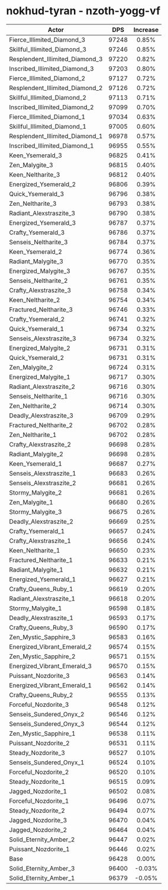 # nokhud-tyran - nzoth-yogg-vf
| Actor | DPS | Increase |
|---|:---:|:---:|
|Fierce_Illimited_Diamond_3|97248|0.85%|
|Skillful_Illimited_Diamond_3|97246|0.85%|
|Resplendent_Illimited_Diamond_3|97220|0.82%|
|Inscribed_Illimited_Diamond_3|97203|0.80%|
|Fierce_Illimited_Diamond_2|97127|0.72%|
|Resplendent_Illimited_Diamond_2|97126|0.72%|
|Skillful_Illimited_Diamond_2|97113|0.71%|
|Inscribed_Illimited_Diamond_2|97099|0.70%|
|Fierce_Illimited_Diamond_1|97034|0.63%|
|Skillful_Illimited_Diamond_1|97005|0.60%|
|Resplendent_Illimited_Diamond_1|96978|0.57%|
|Inscribed_Illimited_Diamond_1|96955|0.55%|
|Keen_Ysemerald_3|96825|0.41%|
|Zen_Malygite_3|96815|0.40%|
|Keen_Neltharite_3|96812|0.40%|
|Energized_Ysemerald_2|96806|0.39%|
|Quick_Ysemerald_3|96796|0.38%|
|Zen_Neltharite_3|96793|0.38%|
|Radiant_Alexstraszite_3|96790|0.38%|
|Energized_Ysemerald_3|96787|0.37%|
|Crafty_Ysemerald_3|96786|0.37%|
|Senseis_Neltharite_3|96784|0.37%|
|Keen_Ysemerald_2|96774|0.36%|
|Radiant_Malygite_3|96770|0.35%|
|Energized_Malygite_3|96767|0.35%|
|Senseis_Neltharite_2|96761|0.35%|
|Crafty_Alexstraszite_3|96758|0.34%|
|Keen_Neltharite_2|96754|0.34%|
|Fractured_Neltharite_3|96746|0.33%|
|Crafty_Ysemerald_2|96741|0.32%|
|Quick_Ysemerald_1|96734|0.32%|
|Senseis_Alexstraszite_3|96734|0.32%|
|Energized_Malygite_2|96731|0.31%|
|Quick_Ysemerald_2|96731|0.31%|
|Zen_Malygite_2|96724|0.31%|
|Energized_Malygite_1|96717|0.30%|
|Radiant_Alexstraszite_2|96716|0.30%|
|Senseis_Neltharite_1|96716|0.30%|
|Zen_Neltharite_2|96714|0.30%|
|Deadly_Alexstraszite_3|96709|0.29%|
|Fractured_Neltharite_2|96702|0.28%|
|Zen_Neltharite_1|96702|0.28%|
|Crafty_Alexstraszite_2|96698|0.28%|
|Radiant_Malygite_2|96698|0.28%|
|Keen_Ysemerald_1|96687|0.27%|
|Senseis_Alexstraszite_1|96683|0.26%|
|Senseis_Alexstraszite_2|96681|0.26%|
|Stormy_Malygite_2|96681|0.26%|
|Zen_Malygite_1|96680|0.26%|
|Stormy_Malygite_3|96675|0.26%|
|Deadly_Alexstraszite_2|96669|0.25%|
|Crafty_Ysemerald_1|96657|0.24%|
|Crafty_Alexstraszite_1|96656|0.24%|
|Keen_Neltharite_1|96650|0.23%|
|Fractured_Neltharite_1|96633|0.21%|
|Radiant_Malygite_1|96632|0.21%|
|Energized_Ysemerald_1|96627|0.21%|
|Crafty_Queens_Ruby_1|96619|0.20%|
|Radiant_Alexstraszite_1|96618|0.20%|
|Stormy_Malygite_1|96598|0.18%|
|Deadly_Alexstraszite_1|96593|0.17%|
|Crafty_Queens_Ruby_3|96590|0.17%|
|Zen_Mystic_Sapphire_3|96583|0.16%|
|Energized_Vibrant_Emerald_2|96574|0.15%|
|Zen_Mystic_Sapphire_2|96571|0.15%|
|Energized_Vibrant_Emerald_3|96570|0.15%|
|Puissant_Nozdorite_3|96563|0.14%|
|Energized_Vibrant_Emerald_1|96562|0.14%|
|Crafty_Queens_Ruby_2|96555|0.13%|
|Forceful_Nozdorite_3|96548|0.12%|
|Senseis_Sundered_Onyx_2|96546|0.12%|
|Senseis_Sundered_Onyx_3|96544|0.12%|
|Zen_Mystic_Sapphire_1|96538|0.11%|
|Puissant_Nozdorite_2|96531|0.11%|
|Steady_Nozdorite_3|96527|0.10%|
|Senseis_Sundered_Onyx_1|96524|0.10%|
|Forceful_Nozdorite_2|96520|0.10%|
|Steady_Nozdorite_1|96515|0.09%|
|Jagged_Nozdorite_1|96502|0.08%|
|Forceful_Nozdorite_1|96496|0.07%|
|Steady_Nozdorite_2|96494|0.07%|
|Jagged_Nozdorite_3|96470|0.04%|
|Jagged_Nozdorite_2|96464|0.04%|
|Solid_Eternity_Amber_2|96447|0.02%|
|Puissant_Nozdorite_1|96446|0.02%|
|Base|96428|0.00%|
|Solid_Eternity_Amber_3|96400|-0.03%|
|Solid_Eternity_Amber_1|96379|-0.05%|
